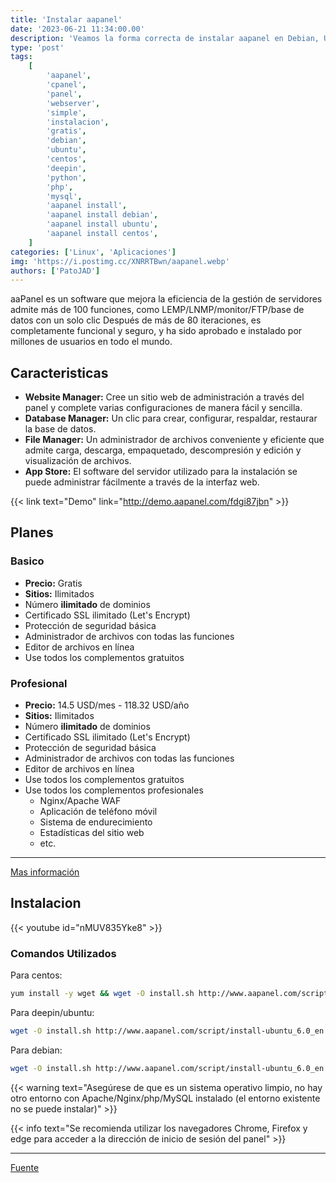 ```yaml
---
title: 'Instalar aapanel'
date: '2023-06-21 11:34:00.00'
description: 'Veamos la forma correcta de instalar aapanel en Debian, Ubuntu y Centos. De una forma simple y rapida.'
type: 'post'
tags:
    [
        'aapanel',
        'cpanel',
        'panel',
        'webserver',
        'simple',
        'instalacion',
        'gratis',
        'debian',
        'ubuntu',
        'centos',
        'deepin',
        'python',
        'php',
        'mysql',
        'aapanel install',
        'aapanel install debian',
        'aapanel install ubuntu',
        'aapanel install centos',
    ]
categories: ['Linux', 'Aplicaciones']
img: 'https://i.postimg.cc/XNRRTBwn/aapanel.webp'
authors: ['PatoJAD']
---
```


aaPanel es un software que mejora la eficiencia de la gestión de servidores admite más de 100 funciones, como LEMP/LNMP/monitor/FTP/base de datos con un solo clic Después de más de 80 iteraciones, es completamente funcional y seguro, y ha sido aprobado e instalado por millones de usuarios en todo el mundo.

## Caracteristicas

-   **Website Manager:** Cree un sitio web de administración a través del panel y complete varias configuraciones de manera fácil y sencilla.
-   **Database Manager:** Un clic para crear, configurar, respaldar, restaurar la base de datos.
-   **File Manager:** Un administrador de archivos conveniente y eficiente que admite carga, descarga, empaquetado, descompresión y edición y visualización de archivos.
-   **App Store:** El software del servidor utilizado para la instalación se puede administrar fácilmente a través de la interfaz web.

{{< link text="Demo" link="http://demo.aapanel.com/fdgi87jbn" >}}

## Planes

### Basico

-   **Precio:** Gratis
-   **Sitios:** Ilimitados
-   Número **ilimitado** de dominios
-   Certificado SSL ilimitado (Let's Encrypt)
-   Protección de seguridad básica
-   Administrador de archivos con todas las funciones
-   Editor de archivos en línea
-   Use todos los complementos gratuitos

### Profesional

-   **Precio:** 14.5 USD/mes - 118.32 USD/año
-   **Sitios:** Ilimitados
-   Número **ilimitado** de dominios
-   Certificado SSL ilimitado (Let's Encrypt)
-   Protección de seguridad básica
-   Administrador de archivos con todas las funciones
-   Editor de archivos en línea
-   Use todos los complementos gratuitos
-   Use todos los complementos profesionales
    -   Nginx/Apache WAF
    -   Aplicación de teléfono móvil
    -   Sistema de endurecimiento
    -   Estadísticas del sitio web
    -   etc.

---

[Mas información](https://www.aapanel.com/new/pricing.html)

## Instalacion

{{< youtube id="nMUV835Yke8" >}}

### Comandos Utilizados

Para centos:

```bash
yum install -y wget && wget -O install.sh http://www.aapanel.com/script/install_6.0_en.sh && bash install.sh aapanel
```

Para deepin/ubuntu:

```bash
wget -O install.sh http://www.aapanel.com/script/install-ubuntu_6.0_en.sh && sudo bash install.sh aapanel
```

Para debian:

```bash
wget -O install.sh http://www.aapanel.com/script/install-ubuntu_6.0_en.sh && bash install.sh aapanel
```

{{< warning text="Asegúrese de que es un sistema operativo limpio, no hay otro entorno con Apache/Nginx/php/MySQL instalado (el entorno existente no se puede instalar)" >}}

{{< info text="Se recomienda utilizar los navegadores Chrome, Firefox y edge para acceder a la dirección de inicio de sesión del panel" >}}

---

[Fuente](https://www.aapanel.com/)
